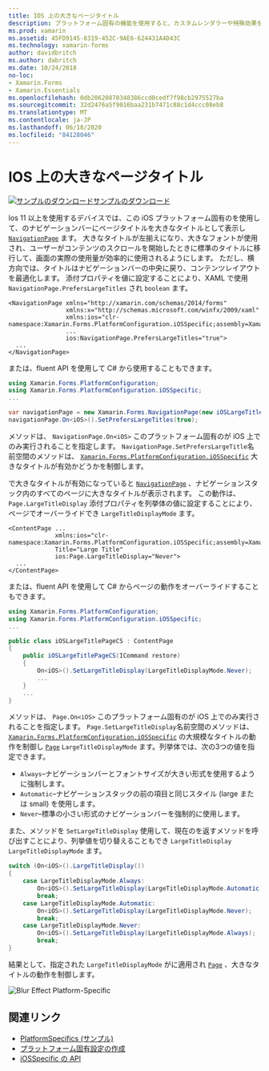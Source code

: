 ```yaml
---
title: IOS 上の大きなページタイトル
description: プラットフォーム固有の機能を使用すると、カスタムレンダラーや特殊効果を実装することなく、特定のプラットフォームでのみ使用できる機能を使用できます。 この記事では、NavigationPage のナビゲーションバーにページタイトルを大きなタイトルとして表示する iOS プラットフォーム固有のを使用する方法について説明します。
ms.prod: xamarin
ms.assetid: 45FD9145-8319-452C-9AE6-624431A4D43C
ms.technology: xamarin-forms
author: davidbritch
ms.author: dabritch
ms.date: 10/24/2018
no-loc:
- Xamarin.Forms
- Xamarin.Essentials
ms.openlocfilehash: 0db20620870340386ccd0cedf7f98cb2975527ba
ms.sourcegitcommit: 32d2476a5f9016baa231b7471c88c1d4ccc08eb8
ms.translationtype: MT
ms.contentlocale: ja-JP
ms.lasthandoff: 06/18/2020
ms.locfileid: "84128046"
---
```

# <a name="large-page-titles-on-ios"></a>IOS 上の大きなページタイトル

[![サンプルのダウンロード](~/media/shared/download.png)サンプルのダウンロード](https://docs.microsoft.com/samples/xamarin/xamarin-forms-samples/userinterface-platformspecifics)

Ios 11 以上を使用するデバイスでは、この iOS プラットフォーム固有のを使用して、のナビゲーションバーにページタイトルを大きなタイトルとして表示し [`NavigationPage`](xref:Xamarin.Forms.NavigationPage) ます。 大きなタイトルが左揃えになり、大きなフォントが使用され、ユーザーがコンテンツのスクロールを開始したときに標準のタイトルに移行して、画面の実際の使用量が効率的に使用されるようにします。 ただし、横方向では、タイトルはナビゲーションバーの中央に戻り、コンテンツレイアウトを最適化します。 添付プロパティを値に設定することにより、XAML で使用 `NavigationPage.PrefersLargeTitles` され `boolean` ます。

```xaml
<NavigationPage xmlns="http://xamarin.com/schemas/2014/forms"
                xmlns:x="http://schemas.microsoft.com/winfx/2009/xaml"
                xmlns:ios="clr-namespace:Xamarin.Forms.PlatformConfiguration.iOSSpecific;assembly=Xamarin.Forms.Core"
                ...
                ios:NavigationPage.PrefersLargeTitles="true">
  ...
</NavigationPage>
```

または、fluent API を使用して C# から使用することもできます。

```csharp
using Xamarin.Forms.PlatformConfiguration;
using Xamarin.Forms.PlatformConfiguration.iOSSpecific;
...

var navigationPage = new Xamarin.Forms.NavigationPage(new iOSLargeTitlePageCS());
navigationPage.On<iOS>().SetPrefersLargeTitles(true);
```

メソッドは、 `NavigationPage.On<iOS>` このプラットフォーム固有のが iOS 上でのみ実行されることを指定します。 `NavigationPage.SetPrefersLargeTitle`名前空間のメソッドは、 [`Xamarin.Forms.PlatformConfiguration.iOSSpecific`](xref:Xamarin.Forms.PlatformConfiguration.iOSSpecific) 大きなタイトルが有効かどうかを制御します。

で大きなタイトルが有効になっていると [`NavigationPage`](xref:Xamarin.Forms.NavigationPage) 、ナビゲーションスタック内のすべてのページに大きなタイトルが表示されます。 この動作は、 `Page.LargeTitleDisplay` 添付プロパティを列挙体の値に設定することにより、ページでオーバーライドでき `LargeTitleDisplayMode` ます。

```xaml
<ContentPage ...
             xmlns:ios="clr-namespace:Xamarin.Forms.PlatformConfiguration.iOSSpecific;assembly=Xamarin.Forms.Core"
             Title="Large Title"
             ios:Page.LargeTitleDisplay="Never">
  ...
</ContentPage>
```

または、fluent API を使用して C# からページの動作をオーバーライドすることもできます。

```csharp
using Xamarin.Forms.PlatformConfiguration;
using Xamarin.Forms.PlatformConfiguration.iOSSpecific;
...

public class iOSLargeTitlePageCS : ContentPage
{
    public iOSLargeTitlePageCS(ICommand restore)
    {
        On<iOS>().SetLargeTitleDisplay(LargeTitleDisplayMode.Never);
        ...
    }
    ...
}
```

メソッドは、 `Page.On<iOS>` このプラットフォーム固有のが iOS 上でのみ実行されることを指定します。 `Page.SetLargeTitleDisplay`名前空間のメソッドは、 [`Xamarin.Forms.PlatformConfiguration.iOSSpecific`](xref:Xamarin.Forms.PlatformConfiguration.iOSSpecific) の大規模なタイトルの動作を制御し [`Page`](xref:Xamarin.Forms.Page) `LargeTitleDisplayMode` ます。列挙体では、次の3つの値を指定できます。

- `Always`–ナビゲーションバーとフォントサイズが大きい形式を使用するように強制します。
- `Automatic`–ナビゲーションスタックの前の項目と同じスタイル (large または small) を使用します。
- `Never`–標準の小さい形式のナビゲーションバーを強制的に使用します。

また、メソッドを `SetLargeTitleDisplay` 使用して、現在のを返すメソッドを呼び出すことにより、列挙値を切り替えることもでき `LargeTitleDisplay` `LargeTitleDisplayMode` ます。

```csharp
switch (On<iOS>().LargeTitleDisplay())
{
    case LargeTitleDisplayMode.Always:
        On<iOS>().SetLargeTitleDisplay(LargeTitleDisplayMode.Automatic);
        break;
    case LargeTitleDisplayMode.Automatic:
        On<iOS>().SetLargeTitleDisplay(LargeTitleDisplayMode.Never);
        break;
    case LargeTitleDisplayMode.Never:
        On<iOS>().SetLargeTitleDisplay(LargeTitleDisplayMode.Always);
        break;
}
```

結果として、指定された `LargeTitleDisplayMode` がに適用され [`Page`](xref:Xamarin.Forms.Page) 、大きなタイトルの動作を制御します。

![](page-large-title-images/large-title.png "Blur Effect Platform-Specific")

## <a name="related-links"></a>関連リンク

- [PlatformSpecifics (サンプル)](https://docs.microsoft.com/samples/xamarin/xamarin-forms-samples/userinterface-platformspecifics)
- [プラットフォーム固有設定の作成](~/xamarin-forms/platform/platform-specifics/index.md#creating-platform-specifics)
- [iOSSpecific の API](xref:Xamarin.Forms.PlatformConfiguration.iOSSpecific)
